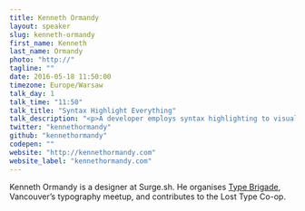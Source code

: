 ```yaml
---
title: Kenneth Ormandy
layout: speaker
slug: kenneth-ormandy
first_name: Kenneth
last_name: Ormandy
photo: "http://"
tagline: ""
date: 2016-05-18 11:50:00
timezone: Europe/Warsaw
talk_day: 1
talk_time: "11:50"
talk_title: "Syntax Highlight Everything"
talk_description: "<p>A developer employs syntax highlighting to visually differentiate portions of her code; for centuries, designers, printers, and scribes have done the same for readers. Today, advanced features built into fonts can subtly signify types of content, increase a text’s authority, and are actually necessary for many languages.</p><p>This talk introduces designers and developers to highlighting syntaxes beyond code. Learn how to access these advanced typographic features using CSS and JavaScript, and—more importantly—where to apply them.</p>"
twitter: "kennethormandy"
github: "kennethormandy"
codepen: ""
website: "http://kennethormandy.com"
website_label: "kennethormandy.com"
---
```


<p>Kenneth Ormandy is a designer at Surge.sh. He organises <a href="http://typebrigade.com/">Type Brigade</a>, Vancouver’s typography meetup, and contributes to the Lost Type Co-op.</p>
